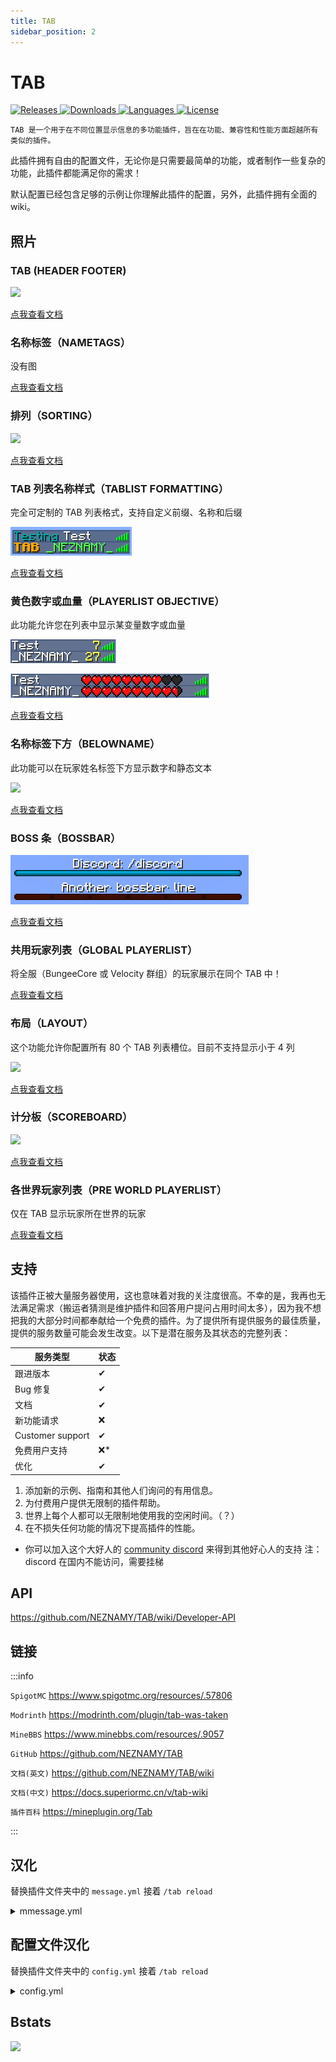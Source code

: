 ```yaml
---
title: TAB
sidebar_position: 2
---
```


# TAB

<a href="https://github.com/NEZNAMY/TAB/releases">
  <img src="https://img.shields.io/github/v/release/NEZNAMY/TAB" class="stylish-image" alt="Releases" />
</a>
<a href="https://www.spigotmc.org/resources/.57806">
  <img src="https://img.shields.io/spiget/downloads/57806?label=Downloads" class="stylish-image" alt="Downloads" />
</a>
<a href="https://github.com/NEZNAMY/TAB">
  <img src="https://img.shields.io/github/languages/code-size/NEZNAMY/TAB" class="stylish-image" alt="Languages" />
</a>
<a href="https://github.com/NEZNAMY/TAB/blob/main/LICENSE">
  <img src="https://img.shields.io/github/license/NEZNAMY/TAB" class="stylish-image" alt="License" />
</a>

```text
TAB 是一个用于在不同位置显示信息的多功能插件，旨在在功能、兼容性和性能方面超越所有类似的插件。
```

此插件拥有自由的配置文件，无论你是只需要最简单的功能，或者制作一些复杂的功能，此插件都能满足你的需求！

默认配置已经包含足够的示例让你理解此插件的配置，另外，此插件拥有全面的 wiki。

## 照片

### TAB (HEADER FOOTER)

![](_images/TAB/TAB-1.png)

[点我查看文档](https://docs.superiormc.cn/v/tab-wiki/core-features/tab-de-ding-bu-he-di-bu)

### 名称标签（NAMETAGS）

没有图

[点我查看文档](https://docs.superiormc.cn/v/tab-wiki/core-features/ming-cheng-biao-qian)

### 排列（SORTING）

![](_images/TAB/TAB-2.png)

[点我查看文档](https://docs.superiormc.cn/v/tab-wiki/core-features/pai-lie)

### TAB 列表名称样式（TABLIST FORMATTING）​

完全可定制的 TAB 列表格式，支持自定义前缀、名称和后缀

![](_images/TAB/TAB-3.png)

[点我查看文档](https://docs.superiormc.cn/v/tab-wiki/core-features/tab-lie-biao-ming-cheng-yang-shi)

### 黄色数字或血量（PLAYERLIST OBJECTIVE）

此功能允许您在列表中显示某变量数字或血量

![](_images/TAB/TAB-4.png)

![](_images/TAB/TAB-5.png)

[点我查看文档](https://docs.superiormc.cn/v/tab-wiki/core-features/huang-se-shu-zi)

### 名称标签下方（BELOWNAME）​

此功能可以在玩家姓名标签下方显示数字和静态文本

![](_images/TAB/TAB-6.png)

[点我查看文档](https://docs.superiormc.cn/v/tab-wiki/core-features/ming-cheng-biao-qian-xia-fang)

### BOSS 条（BOSSBAR）

![](_images/TAB/TAB-7.png)

[点我查看文档](https://docs.superiormc.cn/v/tab-wiki/core-features/boss-tiao)

### 共用玩家列表（GLOBAL PLAYERLIST）​

将全服（BungeeCore 或 Velocity 群组）的玩家展示在同个 TAB 中！

[点我查看文档](https://docs.superiormc.cn/v/tab-wiki/core-features/gong-yong-wan-jia-lie-biao)

### 布局（LAYOUT）

这个功能允许你配置所有 80 个 TAB 列表槽位。目前不支持显示小于 4 列

![](_images/TAB/TAB-8.png)

[点我查看文档](https://docs.superiormc.cn/v/tab-wiki/core-features/bu-ju)

### 计分板（SCOREBOARD）

![](_images/TAB/TAB-9.png)

[点我查看文档](https://docs.superiormc.cn/v/tab-wiki/core-features/ji-fen-ban)

### 各世界玩家列表（PRE WORLD PLAYERLIST）​

仅在 TAB 显示玩家所在世界的玩家

[点我查看文档](https://docs.superiormc.cn/v/tab-wiki/core-features/ge-shi-jie-wan-jia-lie-biao)

## 支持

该插件正被大量服务器使用，这也意味着对我的关注度很高。不幸的是，我再也无法满足需求（搬运者猜测是维护插件和回答用户提问占用时间太多），因为我不想把我的大部分时间都奉献给一个免费的插件。为了提供所有提供服务的最佳质量，提供的服务数量可能会发生改变。以下是潜在服务及其状态的完整列表：

| 服务类型         | 状态 |
| ---------------- | ---- |
| 跟进版本         | ✔   |
| Bug 修复         | ✔   |
| 文档             | ✔   |
| 新功能请求       | ❌  |
| Customer support | ✔   |
| 免费用户支持     | ❌* |
| 优化             | ✔   |

1. 添加新的示例、指南和其他人们询问的有用信息。
2. 为付费用户提供无限制的插件帮助。
3. 世界上每个人都可以无限制地使用我的空闲时间。（？）
4. 在不损失任何功能的情况下提高插件的性能。

* 你可以加入这个大好人的 [community discord](https://discord.gg/YPqXt63YQj) 来得到其他好心人的支持
注：discord 在国内不能访问，需要挂梯

## API

https://github.com/NEZNAMY/TAB/wiki/Developer-API

## 链接

:::info

`SpigotMC` https://www.spigotmc.org/resources/.57806

`Modrinth` https://modrinth.com/plugin/tab-was-taken

`MineBBS` https://www.minebbs.com/resources/.9057

`GitHub` https://github.com/NEZNAMY/TAB

`文档(英文)` https://github.com/NEZNAMY/TAB/wiki

`文档(中文)` https://docs.superiormc.cn/v/tab-wiki

`插件百科` https://mineplugin.org/Tab

:::

## 汉化

替换插件文件夹中的 `message.yml` 接着 `/tab reload`

<details>
    <summary>mmessage.yml</summary>

```YAML
announce-command-usage: |-
  用法: /tab announce <种类> <名称> <长度>
  当前支持种类: &lbar, scoreboard
bossbar-feature-not-enabled: '&c想使用此指令，必须先开启bossbar功能'
bossbar-announce-command-usage: '用法: /tab announce bar <bar name> <length>'
bossbar-not-found: '&c拥有此名称的bossbar未找到 "%name%"'
bossbar-already-announced: '&c这条bossbar已被广播'
group-data-removed: '&3[TAB] 组 &e%group% &3中的全部数据已清除'
group-value-assigned: '&3[TAB] %property% ''&r%value%&r&3'' 已被添加至组 &e%group%'
group-value-removed: '&3[TAB] %property% 已被从组 &e%group% &3中移除'
user-data-removed: '&3[TAB] 玩家 &e%player% &3的全部数据已清除'
user-value-assigned: '&3[TAB] %property% ''&r%value%&r&3'' 已被添加至玩家 &e%player%'
user-value-removed: '&3[TAB] %property% 已被从玩家 &e%player% &3中移除'
parse-command-usage: '用法: /tab parse <玩家> <placeholder>'
send-command-usage: |-
  用法: /tab send <种类> <玩家> <bar name> <length>
  当前支持种类: &lbar
send-bar-command-usage: '用法: /tab send bar <玩家> <bar name> <length>'
team-feature-required: '&4想使用此指令，必须先开启计分板功能'
collision-command-usage: '用法: /tab setcollision <玩家> <true/false>'
no-permission: '&c抱歉，你没有权限执行此指令。如果你认为这是错误的，请联系服务器管理员。'
command-only-from-game: '&c此指令只能在游戏中执行'
player-not-online: '&c未找到名为 "%player%" 的在线玩家'
invalid-number: '"%input%" 不是一个有效数字！'
scoreboard-feature-not-enabled: '&4想使用此指令，必须先开启计分板功能'
scoreboard-announce-command-usage: '用法: /tab scoreboard announce <计分板名称> <长度>'
scoreboard-not-found: '&c拥有此名称的计分板未找到 "%name%"'
reload-success: '&3[TAB] 重载成功'
reload-fail-file: '&3[TAB] &4重载失败，配置文件 %file% 语法错误。请查看控制台获得更多信息。'
scoreboard-toggle-on: '&2计分板已开启'
scoreboard-toggle-off: '&7计分板已关闭'
bossbar-toggle-on: '&2Boss血条现在可见'
bossbar-toggle-off: '&7Boss血条不再可见。神奇！'
scoreboard-show-usage: '用法: /tab scoreboard show <计分板> [玩家]'
bossbar-not-marked-as-announcement: '&c此Boss血条未标记为公告栏，因此已永久显示（如果满足显示条件）'
bossbar-announcement-success: '&a正在向全服广播Boss血条 &6%bossbar% &a，持续 %length% 秒。'
bossbar-send-success: '&a正在向玩家 &6%player% &a发送Boss血条 &6%bossbar% &a，持续 %length% 秒。'
help-menu:
- '&m                                                                                '
- ' &8>> &3&l/tab reload'
- '      - &7重载插件和配置'
- ' &8>> &3&l/tab &9group&3/&9player &3<name> &9<property> &3<value...>'
- '      - &7输入 &8/tab group/player &7查看属性'
- ' &8>> &3&l/tab parse <玩家> <placeholder> '
- '      - &7测试占位符是否有效'
- ' &8>> &3&l/tab debug [玩家]'
- '      - &7显示关于玩家的调试信息'
- ' &8>> &3&l/tab cpu'
- '      - &7显示插件的CPU使用率'
- ' &8>> &3&l/tab group/player <name> remove'
- '      - &7清除关于玩家/组的全部数据'
- '&m                                                                                '
mysql-help-menu:
- '&6/tab mysql upload - 从文件上传数据至MySQL'
- '&6/tab mysql download - 从MySQL下载数据至文件'
mysql-fail-not-enabled: '&c无法从MySQL下载/上传数据，因为MySQL已禁用。'
mysql-fail-error: 'MySQL下载失败，发生错误。请查看控制台获得更多信息。'
mysql-download-success: '&aMySQL数据下载成功。'
mysql-upload-success: '&aMySQL数据上传成功。'
scoreboard-help-menu:
- '/tab scoreboard [on/off/toggle] [玩家] [选项]'
- '/tab scoreboard show <名称> [玩家]'
- '/tab scoreboard announce <名称> <长度>'
bossbar-help-menu:
- '/tab bossbar [on/off/toggle] [玩家] [选项]'
- '/tab bossbar send <名称> [玩家]'
- '/tab bossbar announce <名称> <长度>'
nametag:
  help-menu:
  - '/tab nametag <show/hide/toggle> [玩家] [-s] - 切换指定玩家的名称标签'
  - '/tab nametag <showview/hideview/toggleview> [玩家] [观察者] [-s] - 切换指定玩家在其他玩家视角中的名称标签显示'
  feature-not-enabled: '&c此指令需要先开启名称标签功能。'
  view-hidden: '&a所有玩家的名称标签对你隐藏'
  view-shown: '&a所有玩家的名称标签对你显示'
  player-hidden: '&a你的名称标签已隐藏'
  player-shown: '&a你的名称标签已显示'
  no-arg-from-console: '&c从控制台运行此指令时需要指定玩家'
```

</details>

## 配置文件汉化

替换插件文件夹中的 `config.yml` 接着 `/tab reload`

<details>
    <summary>config.yml</summary>

```YAML
# https://github.com/NEZNAMY/TAB/wiki/Feature-guide:-Header-&-Footer
# 头部和底部显示
header-footer:
  enabled: true # 启用头部底部功能
  header: # 头部内容
    - "<#FFFFFF>&m                                                </#FFFF00>"
    - "&3&l服务器名称"
    - "&r&7&l>> %animation:Welcome%&3 &l%player%&7&l! &7&l<<"
    - "&r&7在线玩家: &f%online%"
    - "&6在线管理员: &e%staffonline%"
    - ""
  footer: # 底部内容
    - "%animation:time%"
    - "&2延迟: %ping%"
    - "&7&l 已用内存: %memory-used% MB / %memory-max% MB"
    - ""
    - "&r&7访问我们的网站 %animation:web%"
    - "<#FFFFFF>&m                                                </#FFFF00>"
  disable-condition: '%world%=disabledworld' # 禁用条件
  per-world: # 按世界设置
    world1:
      header:
        - "世界1的自定义头部示例"
      footer:
        - "自定义头部/底部和前缀/后缀"
    world2;world3:
      header:
        - "这是world2和world3的"
        - "共享头部"
  per-server: # 按服务器设置
    server1:
      header:
        - "服务器1的自定义头部示例"

# https://github.com/NEZNAMY/TAB/wiki/Feature-guide:-Tablist-name-formatting
# Tab列表名称格式化
tablist-name-formatting:
  enabled: true # 启用Tab列表名称格式化
  disable-condition: '%world%=disabledworld' # 禁用条件

# https://github.com/NEZNAMY/TAB/wiki/Feature-guide:-Nametags
# 名称标签和计分板团队
scoreboard-teams:
  enabled: true # 启用计分板团队功能
  enable-collision: true # 启用碰撞
  invisible-nametags: false # 隐形名称标签
  # https://github.com/NEZNAMY/TAB/wiki/Feature-guide:-Sorting-players-in-tablist
  # Tab列表中玩家排序
  sorting-types:
    - "GROUPS:owner,admin,mod,helper,builder,vip,default" # 按组排序
    - "PLACEHOLDER_A_TO_Z:%player%" # 按玩家名A-Z排序
  case-sensitive-sorting: true # 区分大小写排序
  can-see-friendly-invisibles: false # 能否看到友方隐身玩家
  disable-condition: '%world%=disabledworld' # 禁用条件

# https://github.com/NEZNAMY/TAB/wiki/Feature-guide:-Playerlist-Objective
# 玩家列表目标（黄色数字）
playerlist-objective:
  enabled: true # 启用玩家列表目标
  value: "%ping%" # 显示值
  fancy-value: "&7延迟: %ping%" # 美化显示值
  title: "TAB" # 标题（仅基岩版可见）
  render-type: INTEGER # 渲染类型：整数
  disable-condition: '%world%=disabledworld' # 禁用条件

# https://github.com/NEZNAMY/TAB/wiki/Feature-guide:-Belowname
# 名称下方显示
belowname-objective:
  enabled: false # 启用名称下方显示
  value: "%health%" # 显示值
  title: "&c生命值" # 标题
  fancy-value: "&c%health%" # 美化显示值
  fancy-value-default: "NPC" # 默认美化值
  disable-condition: '%world%=disabledworld' # 禁用条件

# https://github.com/NEZNAMY/TAB/wiki/Feature-guide:-Spectator-fix
# 观察者模式修复
prevent-spectator-effect:
  enabled: false # 启用观察者效果防护

# https://github.com/NEZNAMY/TAB/wiki/Feature-guide:-Bossbar
# Boss血条
bossbar:
  enabled: false # 启用Boss血条
  toggle-command: /bossbar # 切换命令
  remember-toggle-choice: false # 记住切换选择
  hidden-by-default: false # 默认隐藏
  bars: # 血条配置
    ServerInfo:
      style: "PROGRESS" # 1.9+样式: PROGRESS, NOTCHED_6, NOTCHED_10, NOTCHED_12, NOTCHED_20
      color: "%animation:barcolors%" # 1.9+颜色: BLUE, GREEN, PINK, PURPLE, RED, WHITE, YELLOW
      progress: "100" # 进度百分比
      text: "&f网站: &bwww.domain.com" # 显示文本

# https://github.com/NEZNAMY/TAB/wiki/Feature-guide:-Scoreboard
# 计分板
scoreboard:
  enabled: false # 启用计分板
  toggle-command: /sb # 切换命令
  remember-toggle-choice: false # 记住切换选择
  hidden-by-default: false # 默认隐藏
  use-numbers: true # 使用数字
  static-number: 0 # 静态数字
  delay-on-join-milliseconds: 0 # 加入延迟（毫秒）
  scoreboards: # 计分板配置
    scoreboard-1.20.3+:
      title: "<#E0B11E>我的服务器</#FF0000>" # 标题
      display-condition: "%player-version-id%>=765;%bedrock%=false" # 显示条件：仅1.20.3+且非基岩版
      lines: # 显示行
        - "&7%date%"
        - "%animation:MyAnimation1%"
        - "&6在线信息:"
        - "* &e在线&7:||%online%"
        - "* &e当前世界&7:||%worldonline%"
        - "* &e管理员&7:||%staffonline%"
        - ""
        - "&6个人信息:"
        - "* &b等级&7:||%group%"
        - "* &b延迟&7:||%ping%&8ms"
        - "* &b世界&7:||%world%"
        - "%animation:MyAnimation1%"
    scoreboard:
      title: "<#E0B11E>我的服务器</#FF0000>"
      lines:
        - "&7%date%"
        - "%animation:MyAnimation1%"
        - "&6在线信息:"
        - "* &e在线&7: &f%online%"
        - "* &e当前世界&7: &f%worldonline%"
        - "* &e管理员&7: &f%staffonline%"
        - ""
        - "&6个人信息:"
        - "* &b等级&7: &f%group%"
        - "* &b延迟&7: &f%ping%&8ms"
        - "* &b世界&7: &f%world%"
        - "%animation:MyAnimation1%"

# https://github.com/NEZNAMY/TAB/wiki/Feature-guide:-Layout
# 布局系统
layout:
  enabled: false # 启用布局
  direction: COLUMNS # 方向：列
  default-skin: mineskin:383747683 # 默认皮肤
  enable-remaining-players-text: true # 启用剩余玩家文本
  remaining-players-text: '... 还有 %s 个玩家' # 剩余玩家文本
  empty-slot-ping-value: 1000 # 空槽位延迟值
  layouts: # 布局配置
    default:
      fixed-slots: # 固定槽位
        - '1|&3网站&f:'
        - '2|&bmyserver.net'
        - '3|&8&m                       '
        - '4|&3名称&f:'
        - '5|&b%player%'
        - '7|&3等级&f:'
        - '8|等级: %group%'
        - '10|&3世界&f:'
        - '11|&b%world%'
        - '13|&3时间&f:'
        - '14|&b%time%'
        - '21|&3语音&f:'
        - '22|&bts.myserver.net'
        - '23|&8&m                       '
        - '41|&3商店&f:'
        - '42|&bshop.myserver.net'
        - '43|&8&m                       '
      groups: # 组配置
        staff:
          condition: permission:tab.staff # 条件：权限
          slots:
            - 24-40 # 槽位范围
        players:
          slots:
            - 44-80

# https://github.com/NEZNAMY/TAB/wiki/Feature-guide:-Ping-Spoof
# 延迟伪装
ping-spoof:
  enabled: false # 启用延迟伪装
  value: 0 # 伪装值

# 占位符设置
placeholders:
  date-format: "dd.MM.yyyy" # 日期格式
  time-format: "[HH:mm:ss / h:mm a]" # 时间格式
  time-offset: 0 # 时间偏移
  register-tab-expansion: false # 注册TAB扩展

# https://github.com/NEZNAMY/TAB/wiki/Feature-guide:-Placeholder-output-replacements
# 占位符输出替换
placeholder-output-replacements:
  "%essentials_vanished%":
    "yes": "&7| 已隐身"
    "no": ""

# https://github.com/NEZNAMY/TAB/wiki/Feature-guide:-Conditional-placeholders
# 条件占位符
conditions:
  nick: # 使用方式: %condition:nick%
    conditions:
      - "%player%=%essentials_nickname%"
    yes: "%player%"
    no: "~%essentials_nickname%"

# 占位符刷新间隔（毫秒）
placeholder-refresh-intervals:
  default-refresh-interval: 500 # 默认刷新间隔
  "%server_uptime%": 1000 # 服务器运行时间
  "%server_tps_1_colored%": 1000 # 服务器TPS
  "%server_unique_joins%": 5000 # 独立加入次数
  "%player_health%": 200 # 玩家生命值
  "%player_ping%": 1000 # 玩家延迟
  "%vault_prefix%": 1000 # Vault前缀
  "%rel_factionsuuid_relation_color%": 1000 # 派系关系颜色

# 通过权限节点分配组而不是从权限插件获取
assign-groups-by-permissions: false

# 如果上述选项为true，所有组都基于权限获取，列表中较高的组用作主要组
# 警告！这不是排序列表，与Tab列表中的玩家排序无关！
primary-group-finding-list:
  - Owner    # 服主
  - Admin    # 管理员
  - Mod      # 版主
  - Helper   # 助手
  - default  # 默认

# 刷新间隔（毫秒）：
# - 条件/排序中的权限检查
# - 从权限插件获取组用于排序/按组属性
# - 从权限插件获取前缀/后缀占位符数据
permission-refresh-interval: 1000

# 解锁额外的控制台消息
debug: false

# https://github.com/NEZNAMY/TAB/wiki/MySQL
# MySQL数据库
mysql:
  enabled: false # 启用MySQL
  host: 127.0.0.1 # 主机地址
  port: 3306 # 端口
  database: tab # 数据库名
  username: user # 用户名
  password: password # 密码
  useSSL: true # 使用SSL

# 代理支持
proxy-support:
  enabled: true # 启用代理支持
  # 支持的类型: PLUGIN, REDIS, RABBITMQ
  type: PLUGIN
  plugin:
    # 兼容插件: RedisBungee
    # 如果启用且找到兼容插件，将启用钩子以处理代理玩家
    name: RedisBungee
  redis:
    url: 'redis://:password@localhost:6379/0'
  rabbitmq:
    exchange: 'plugin'
    url: 'amqp://guest:guest@localhost:5672/%2F'

########################################################################
# 仅限BUKKIT - 以下部分仅适用于后端安装 #
########################################################################

# https://github.com/NEZNAMY/TAB/wiki/Feature-guide:-Per-world-playerlist
# 分世界玩家列表
per-world-playerlist:
  enabled: false # 启用分世界玩家列表
  # 拥有tab.staff权限的玩家将始终看到所有玩家
  allow-bypass-permission: false
  # 这些世界中的玩家将始终看到所有玩家
  ignore-effect-in-worlds:
    - ignoredworld # 忽略的世界
    - build # 建筑世界
  # 共享玩家列表的世界组
  shared-playerlist-world-groups:
    lobby: # 大厅组
      - lobby1
      - lobby2
    minigames: # 小游戏组
      - paintball # 彩弹
      - bedwars # 起床战争

# 补偿PacketEvents错误
compensate-for-packetevents-bug: false

#####################################################################
# 仅限代理 - 以下部分仅适用于代理安装 #
#####################################################################

# https://github.com/NEZNAMY/TAB/wiki/Feature-guide:-Global-playerlist
# 全局玩家列表
global-playerlist:
  enabled: false # 启用全局玩家列表
  display-others-as-spectators: false # 将其他玩家显示为观察者
  display-vanished-players-as-spectators: true # 将隐身玩家显示为观察者
  isolate-unlisted-servers: false # 隔离未列出的服务器
  update-latency: false # 更新延迟
  spy-servers: # 监视服务器
    - spyserver1
    - spyserver2
  server-groups: # 服务器组
    lobbies: # 大厅组
      - lobby1
      - lobby2
    group2: # 组2
      - server1
      - server2

# 从后端服务器而不是代理获取权限和组
use-bukkit-permissions-manager: false

# 有时服务器可能在Tab列表中使用离线UUID而不是在线UUID，例如禁用waterfall的Tab列表重写选项
# 如果遇到Tab列表格式化不工作的问题，请切换此选项（设置为相反值）
# 仅影响启用在线模式的代理
use-online-uuid-in-tablist: true
```

</details>

## Bstats

[![](https://bstats.org/signatures/bukkit/TAB%20Reborn.svg)](https://bstats.org/signatures/bukkit/TAB%20Reborn.svg)
